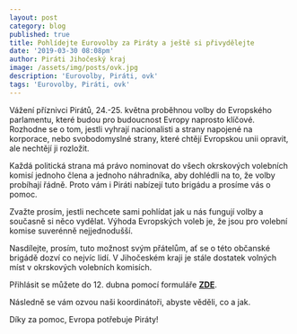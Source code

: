 ```yaml
---
layout: post
category: blog
published: true
title: Pohlídejte Eurovolby za Piráty a ještě si přivydělejte
date: '2019-03-30 08:08pm'
author: Piráti Jihočeský kraj
image: /assets/img/posts/ovk.jpg
description: 'Eurovolby, Piráti, ovk'
tags: 'Eurovolby, Piráti, ovk'
---
```

Vážení příznivci Pirátů, 24.-25. května proběhnou volby do Evropského parlamentu, které budou pro budoucnost Evropy naprosto klíčové. Rozhodne se o tom, jestli vyhrají nacionalisti a strany napojené na korporace, nebo svobodomyslné strany, které chtějí Evropskou unii opravit, ale nechtějí ji rozložit.

Každá politická strana má právo nominovat do všech okrskových volebních komisí jednoho člena a jednoho náhradníka, aby dohlédli na to, že volby probíhají řádně. Proto vám i Piráti nabízejí tuto brigádu a prosíme vás o pomoc. 

Zvažte prosím, jestli nechcete sami pohlídat jak u nás fungují volby a současně si něco vydělat. Výhoda Evropských voleb je, že jsou pro volební komise suverénně nejjednodušší.

Nasdílejte, prosím, tuto možnost svým přátelům, ať se o této občanské brigádě dozví co nejvíc lidí. V Jihočeském kraji je stále dostatek volných míst v okrskových volebních komisích.

Přihlásit se můžete do 12. dubna pomocí formuláře [**ZDE**](https://ovk.pirati.cz/).

Následně se vám ozvou naši koordinátoři, abyste věděli, co a jak.

Díky za pomoc, Evropa potřebuje Piráty!
